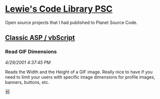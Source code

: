 # [Lewie's Code Library PSC](../../README.md)

Open source projects that I had published to Planet Source Code.

## [Classic ASP / vbScript](../README.md)

### Read GIF Dimensions

*4/29/2001 4:37:45 PM*

Reads the Width and the Height of a GIF image. Really nice to have if you need to limit your users with specific image dimensions for profile images, banners, buttons, etc.

![Screenshot of Read GIF Dimensions](/screenshot.gif)



